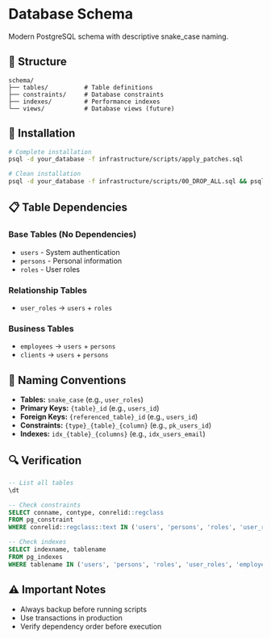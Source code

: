 # Database Schema

Modern PostgreSQL schema with descriptive snake_case naming.

## 📁 Structure

```
schema/
├── tables/          # Table definitions
├── constraints/     # Database constraints  
├── indexes/         # Performance indexes
└── views/           # Database views (future)
```

## 🚀 Installation

```bash
# Complete installation
psql -d your_database -f infrastructure/scripts/apply_patches.sql

# Clean installation
psql -d your_database -f infrastructure/scripts/00_DROP_ALL.sql && psql -d your_database -f infrastructure/scripts/apply_patches.sql
```

## 📋 Table Dependencies

### Base Tables (No Dependencies)
- `users` - System authentication
- `persons` - Personal information
- `roles` - User roles

### Relationship Tables
- `user_roles` → `users` + `roles`

### Business Tables
- `employees` → `users` + `persons`
- `clients` → `users` + `persons`

## 📝 Naming Conventions

- **Tables:** `snake_case` (e.g., `user_roles`)
- **Primary Keys:** `{table}_id` (e.g., `users_id`)
- **Foreign Keys:** `{referenced_table}_id` (e.g., `users_id`)
- **Constraints:** `{type}_{table}_{column}` (e.g., `pk_users_id`)
- **Indexes:** `idx_{table}_{columns}` (e.g., `idx_users_email`)

## 🔍 Verification

```sql
-- List all tables
\dt

-- Check constraints
SELECT conname, contype, conrelid::regclass 
FROM pg_constraint 
WHERE conrelid::regclass::text IN ('users', 'persons', 'roles', 'user_roles', 'employees', 'clients');

-- Check indexes
SELECT indexname, tablename 
FROM pg_indexes 
WHERE tablename IN ('users', 'persons', 'roles', 'user_roles', 'employees', 'clients');
```

## ⚠️ Important Notes

- Always backup before running scripts
- Use transactions in production
- Verify dependency order before execution